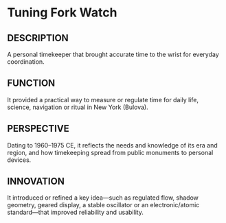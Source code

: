 ---
---
# Tuning Fork Watch

## DESCRIPTION
A personal timekeeper that brought accurate time to the wrist for everyday coordination.

## FUNCTION
It provided a practical way to measure or regulate time for daily life, science, navigation or ritual in New York (Bulova).

## PERSPECTIVE
Dating to 1960–1975 CE, it reflects the needs and knowledge of its era and region, and how timekeeping spread from public monuments to personal devices.

## INNOVATION
It introduced or refined a key idea—such as regulated flow, shadow geometry, geared display, a stable oscillator or an electronic/atomic standard—that improved reliability and usability.
